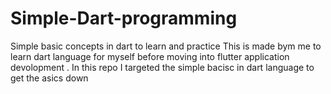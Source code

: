 # Simple-Dart-programming
Simple basic concepts in dart to learn and practice
This is made bym me to learn dart language for myself before moving into flutter application devolopment . In this repo I targeted the simple 
bacisc in dart language to get the asics down
